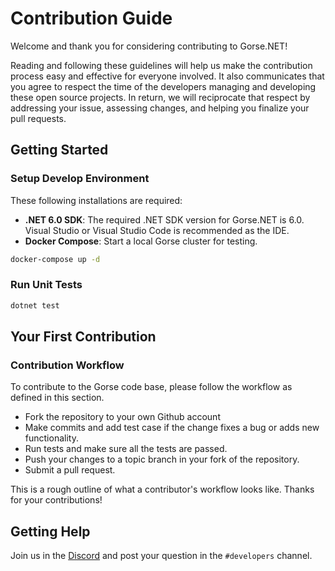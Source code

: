# Contribution Guide

Welcome and thank you for considering contributing to Gorse.NET!

Reading and following these guidelines will help us make the contribution process easy and effective for everyone involved. It also communicates that you agree to respect the time of the developers managing and developing these open source projects. In return, we will reciprocate that respect by addressing your issue, assessing changes, and helping you finalize your pull requests.

## Getting Started

### Setup Develop Environment

These following installations are required:

- **.NET 6.0 SDK**: The required .NET SDK version for Gorse.NET is 6.0. Visual Studio or Visual Studio Code is recommended as the IDE.
- **Docker Compose**: Start a local Gorse cluster for testing.

```bash
docker-compose up -d
```

### Run Unit Tests

```bash
dotnet test
```

## Your First Contribution

### Contribution Workflow

To contribute to the Gorse code base, please follow the workflow as defined in this section.

- Fork the repository to your own Github account
- Make commits and add test case if the change fixes a bug or adds new functionality.
- Run tests and make sure all the tests are passed.
- Push your changes to a topic branch in your fork of the repository.
- Submit a pull request.

This is a rough outline of what a contributor's workflow looks like. Thanks for your contributions!

## Getting Help

Join us in the [Discord](https://discord.gg/x6gAtNNkAE) and post your question in the `#developers` channel.
